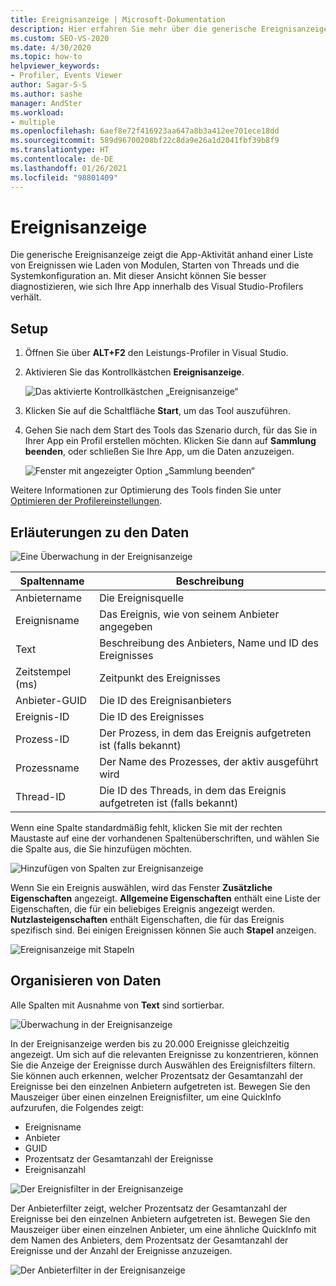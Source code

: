 ```yaml
---
title: Ereignisanzeige | Microsoft-Dokumentation
description: Hier erfahren Sie mehr über die generische Ereignisanzeige, mit der Sie die Leistung Ihrer App im Visual Studio-Profiler besser diagnostizieren können.
ms.custom: SEO-VS-2020
ms.date: 4/30/2020
ms.topic: how-to
helpviewer_keywords:
- Profiler, Events Viewer
author: Sagar-S-S
ms.author: sashe
manager: AndSter
ms.workload:
- multiple
ms.openlocfilehash: 6aef8e72f416923aa647a8b3a412ee701ece18dd
ms.sourcegitcommit: 589d96700208bf22c8da9e26a1d2041fbf39b8f9
ms.translationtype: HT
ms.contentlocale: de-DE
ms.lasthandoff: 01/26/2021
ms.locfileid: "98801409"
---
```

# <a name="events-viewer"></a>Ereignisanzeige

Die generische Ereignisanzeige zeigt die App-Aktivität anhand einer Liste von Ereignissen wie Laden von Modulen, Starten von Threads und die Systemkonfiguration an. Mit dieser Ansicht können Sie besser diagnostizieren, wie sich Ihre App innerhalb des Visual Studio-Profilers verhält.

## <a name="setup"></a>Setup

1. Öffnen Sie über **ALT+F2** den Leistungs-Profiler in Visual Studio.

1. Aktivieren Sie das Kontrollkästchen **Ereignisanzeige**.

   ![Das aktivierte Kontrollkästchen „Ereignisanzeige“](../profiling/media/eventsviewerselected.png "Das aktivierte Kontrollkästchen „Ereignisanzeige“")

1. Klicken Sie auf die Schaltfläche **Start**, um das Tool auszuführen.

1. Gehen Sie nach dem Start des Tools das Szenario durch, für das Sie in Ihrer App ein Profil erstellen möchten. Klicken Sie dann auf **Sammlung beenden**, oder schließen Sie Ihre App, um die Daten anzuzeigen.

   ![Fenster mit angezeigter Option „Sammlung beenden“](../profiling/media/stopcollectioneventsviewer.png "Fenster mit angezeigter Option „Sammlung beenden“")

Weitere Informationen zur Optimierung des Tools finden Sie unter [Optimieren der Profilereinstellungen](../profiling/optimize-profiler-settings.md).

## <a name="understand-your-data"></a>Erläuterungen zu den Daten

![Eine Überwachung in der Ereignisanzeige](../profiling/media/eventviewertrace.png "Eine Überwachung in der Ereignisanzeige")

|Spaltenname|Beschreibung|
|----------|---------------------|
|Anbietername|Die Ereignisquelle|
|Ereignisname|Das Ereignis, wie von seinem Anbieter angegeben|
|Text|Beschreibung des Anbieters, Name und ID des Ereignisses|
|Zeitstempel (ms)|Zeitpunkt des Ereignisses|
|Anbieter-GUID|Die ID des Ereignisanbieters|
|Ereignis-ID|Die ID des Ereignisses|
|Prozess-ID|Der Prozess, in dem das Ereignis aufgetreten ist (falls bekannt)|
|Prozessname|Der Name des Prozesses, der aktiv ausgeführt wird|
|Thread-ID|Die ID des Threads, in dem das Ereignis aufgetreten ist (falls bekannt)|

Wenn eine Spalte standardmäßig fehlt, klicken Sie mit der rechten Maustaste auf eine der vorhandenen Spaltenüberschriften, und wählen Sie die Spalte aus, die Sie hinzufügen möchten.

![Hinzufügen von Spalten zur Ereignisanzeige](../profiling/media/eventvieweraddcolumns.png "Hinzufügen von Spalten zur Ereignisanzeige")

Wenn Sie ein Ereignis auswählen, wird das Fenster **Zusätzliche Eigenschaften** angezeigt. **Allgemeine Eigenschaften** enthält eine Liste der Eigenschaften, die für ein beliebiges Ereignis angezeigt werden. **Nutzlasteigenschaften** enthält Eigenschaften, die für das Ereignis spezifisch sind. Bei einigen Ereignissen können Sie auch **Stapel** anzeigen.

![Ereignisanzeige mit Stapeln](../profiling/media/eventviewerstacks.png "Ereignisanzeige mit Stapeln")

## <a name="organize-your-data"></a>Organisieren von Daten

Alle Spalten mit Ausnahme von **Text** sind sortierbar.

![Überwachung in der Ereignisanzeige](../profiling/media/eventviewertrace.png "Überwachung in der Ereignisanzeige")

In der Ereignisanzeige werden bis zu 20.000 Ereignisse gleichzeitig angezeigt. Um sich auf die relevanten Ereignisse zu konzentrieren, können Sie die Anzeige der Ereignisse durch Auswählen des Ereignisfilters filtern. Sie können auch erkennen, welcher Prozentsatz der Gesamtanzahl der Ereignisse bei den einzelnen Anbietern aufgetreten ist. Bewegen Sie den Mauszeiger über einen einzelnen Ereignisfilter, um eine QuickInfo aufzurufen, die Folgendes zeigt:

- Ereignisname
- Anbieter
- GUID
- Prozentsatz der Gesamtanzahl der Ereignisse
- Ereignisanzahl

![Der Ereignisfilter in der Ereignisanzeige](../profiling/media/eventviewereventfilter.png "Der Ereignisfilter in der Ereignisanzeige")

Der Anbieterfilter zeigt, welcher Prozentsatz der Gesamtanzahl der Ereignisse bei den einzelnen Anbietern aufgetreten ist. Bewegen Sie den Mauszeiger über einen einzelnen Anbieter, um eine ähnliche QuickInfo mit dem Namen des Anbieters, dem Prozentsatz der Gesamtanzahl der Ereignisse und der Anzahl der Ereignisse anzuzeigen.

![Der Anbieterfilter in der Ereignisanzeige](../profiling/media/eventviewerproviderfilter.png "Der Anbieterfilter in der Ereignisanzeige")
